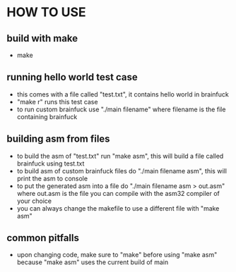 # HOW TO USE


## build with make
- make


## running hello world test case
- this comes with a file called "test.txt", it contains hello world in brainfuck
- "make r" runs this test case
-  to run custom brainfuck use "./main filename" where filename is the file containing brainfuck


## building asm from files
- to build the asm of "test.txt" run "make asm", this will build a file called brainfuck using test.txt
- to build asm of custom brainfuck files do "./main filename asm", this will print the asm to console
- to put the generated asm into a file do "./main filename asm > out.asm" where out.asm is the file you can compile with the asm32 compiler of your choice 
-  you can always change the makefile to use a different file with "make asm"

## common pitfalls
- upon changing code, make sure to "make" before using "make asm" because "make asm" uses the current build of main
